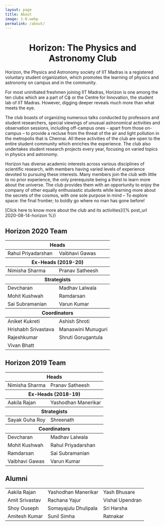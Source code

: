 ```yaml
---
layout: page
title: About
image: 1-0.webp
permalink: /about/
---
```


<h1 style='text-align:center'>Horizon: The Physics and Astronomy Club</h1>

Horizon, the Physics and Astronomy society of IIT Madras is a registered voluntary student organization, which promotes the learning of physics and astronomy on campus and in the community.

For most uninitiated freshmen joining IIT Madras, Horizon is one among the ten clubs which are a part of Cф or the Centre for Innovation, the student lab of IIT Madras. However, digging deeper reveals much more than what meets the eye.

The club boasts of organizing numerous talks conducted by professors and student researchers, special viewings of unusual astronomical activities and observation sessions, including off-campus ones – apart from those on-campus – to provide a recluse from the threat of the air and light pollution in the metropolis that is Chennai. All these activities of the club are open to the entire student community which enriches the experience. The club also undertakes student research projects every year, focusing on varied topics in physics and astronomy.

Horizon has diverse academic interests across various disciplines of scientific research, with members having varied levels of experience devoted to pursuing these interests. Many members join the club with little to no prior experience, the only prerequisite being a thirst to learn more about the universe. The club provides them with an opportunity to enjoy the company of other equally enthusiastic students while learning more about the secrets of the cosmos, with one sole purpose in mind – To explore space: the final frontier; to boldly go where no man has gone before!

[Click here to know more about the club and its activities]({% post_url 2020-08-14-horizon %})

## Horizon 2020 Team

<table class='centered responsive-table'>
    <thead>
    <tr>
        <th colspan='2'>Heads</th>
    </tr>
    </thead>
    <tbody>
    <tr>
        <td>Rahul Priyadarshan</td>
        <td>Vaibhavi Gawas</td>
    </tr>
    </tbody>
    <thead>
    <tr>
        <th colspan='2'>Ex-Heads (2019-20)</th>
    </tr>
    </thead>
    <tbody>
    <tr>
        <td>Nimisha Sharma</td>
        <td>Pranav Satheesh</td>
    </tr>
    </tbody>
    <thead>
    <tr>
        <th colspan='2'>Strategists</th>
    </tr>
    </thead>
    <tbody>
    <tr>
        <td>Devcharan</td>
        <td>Madhav Lalwala</td>
    </tr><tr>
        <td>Mohit Kushwah</td>
        <td>Ramdarsan</td>
    </tr><tr>
        <td>Sai Subramanian</td>
        <td>Varun Kumar</td>
    </tr>
    </tbody>
    <thead>
    <tr>
        <th colspan='2'>Coordinators</th>
    </tr>
    </thead>
    <tbody>
    <tr>
        <td>Aniket Kukreti</td>
        <td>Ashish Shroti</td>
    </tr><tr>
        <td>Hrishabh Srivastava</td>
        <td>Manaswini Munuguri</td>
    </tr><tr>
        <td>Rajeshkumar</td>
        <td>Shruti Gorugantula</td>
    </tr><tr>
        <td>Vivan Bhatt</td>
    </tr>
    </tbody>
</table>

## Horizon 2019 Team

<table class='centered responsive-table'>
    <thead>
    <tr>
        <th colspan='2'>Heads</th>
    </tr>
    </thead>
    <tbody>
    <tr>
        <td>Nimisha Sharma</td>
        <td>Pranav Satheesh</td>
    </tr>
    </tbody>
    <thead>
    <tr>
        <th colspan='2'>Ex-Heads (2018-19)</th>
    </tr>
    </thead>
    <tbody>
    <tr>
        <td>Aakila Rajan</td>
        <td>Yashodhan Manerikar</td>
    </tr>
    </tbody>
    <thead>
    <tr>
        <th colspan='2'>Strategists</th>
    </tr>
    </thead>
    <tbody>
    <tr>
        <td>Sayak Guha Roy</td>
        <td>Shreenath</td>
    </tr>
    </tbody>
    <thead>
    <tr>
        <th colspan='2'>Coordinators</th>
    </tr>
    </thead>
    <tbody>
    <tr>
        <td>Devcharan</td>
        <td>Madhav Lalwala</td>
    </tr><tr>
        <td>Mohit Kushwah</td>
        <td>Rahul Priyadarshan</td>
    </tr><tr>
        <td>Ramdarsan</td>
        <td>Sai Subramanian</td>
    </tr><tr>
        <td>Vaibhavi Gawas</td>
        <td>Varun Kumar</td>
    </tr></tbody>
</table>

## Alumni

<table class='centered responsive-table'>
    <tbody>
        <tr>
            <td>Aakila Rajan</td>
            <td>Yashodhan Manerikar</td>
            <td>Yash Bhusare</td>
        </tr>
        <tr>
            <td>Amit Srivastav</td>
            <td>Rachana Yajur</td>
            <td>Vishal Upendran</td>
        </tr>
        <tr>
            <td>Shoy Ouseph</td>
            <td>Somayajulu Dhulipala</td>
            <td>Sri Harsha</td>
        </tr>
        <tr>
            <td>Amitesh Kumar</td>
            <td>Sunil Simha</td>
            <td>Ratnakar</td>
        </tr>
    </tbody>
</table>
